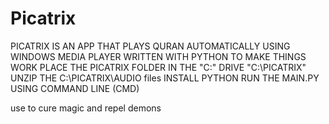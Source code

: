 # Picatrix
PICATRIX IS AN APP THAT PLAYS QURAN AUTOMATICALLY USING WINDOWS MEDIA PLAYER
WRITTEN WITH PYTHON 
TO MAKE THINGS WORK 
PLACE THE PICATRIX FOLDER IN THE "C:\" DRIVE   "C:\PICATRIX"
UNZIP THE C:\PICATRIX\AUDIO files
INSTALL PYTHON
RUN THE MAIN.PY USING COMMAND LINE (CMD)

use to cure magic and repel demons 

